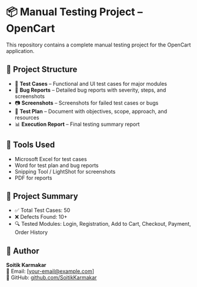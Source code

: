 # 📦 Manual Testing Project – OpenCart

This repository contains a complete manual testing project for the OpenCart application.

## 📁 Project Structure

- 📄 **Test Cases** – Functional and UI test cases for major modules
- 🐞 **Bug Reports** – Detailed bug reports with severity, steps, and screenshots
- 📷 **Screenshots** – Screenshots for failed test cases or bugs
- 🧪 **Test Plan** – Document with objectives, scope, approach, and resources
- 📊 **Execution Report** – Final testing summary report

## 📌 Tools Used

- Microsoft Excel for test cases
- Word for test plan and bug reports
- Snipping Tool / LightShot for screenshots
- PDF for reports

## 📅 Project Summary

- ✅ Total Test Cases: 50
- ❌ Defects Found: 10+
- 🔍 Tested Modules: Login, Registration, Add to Cart, Checkout, Payment, Order History

## 🔗 Author

**Soitik Karmakar**  
📧 Email: [your-email@example.com]  
📂 GitHub: [github.com/SoitikKarmakar](https://github.com/SoitikKarmakar)
